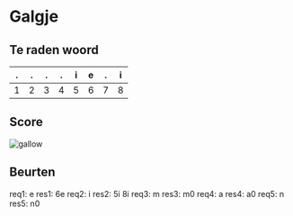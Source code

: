 # Galgje

## Te raden woord

|.|.|.|.|i|e|.|i|
|-|-|-|-|-|-|-|-|
|1|2|3|4|5|6|7|8|

## Score
![gallow](./images/4.png)

## Beurten
req1: e
res1: 6e
req2: i
res2: 5i 8i
req3: m
res3: m0
req4: a
res4: a0
req5: n
res5: n0